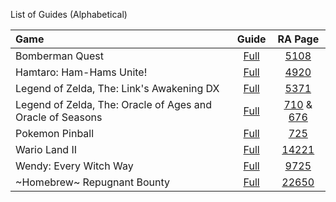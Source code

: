 List of Guides (Alphabetical) 

| Game                                                       |                              Guide                                      |                      RA Page                      |
| :--------------------------------------------------------- | :---------------------------------------------------------------------: | :-----------------------------------------------: |
| Bomberman Quest                                            |             [Full](Bomberman-Quest-(Game-Boy-Color))                    |  [5108](https://retroachievements.org/game/5108)  |
| Hamtaro: Ham-Hams Unite!                                   |         [Full](Hamtaro-Ham-Hams-Unite-(Game-Boy-Color))                 |  [4920](https://retroachievements.org/game/4920)  |
| Legend of Zelda, The: Link's Awakening DX                  | [Full](The-Legend-of-Zelda,-Links-Awakening-DX-(Game-Boy-Color))        |  [5371](https://retroachievements.org/game/5371)  |
| Legend of Zelda, The: Oracle of Ages and Oracle of Seasons | [Full](Legend-of-Zelda,-The-‐-Oracle-of-Ages-and-Oracle-of-Seasons-(GBC)) |  [710](https://retroachievements.org/game/710) & [676](https://retroachievements.org/game/676)  |
| Pokemon Pinball                                            |             [Full](Pokemon-Pinball-(Game-Boy-Color))                    |   [725](https://retroachievements.org/game/725)   |
| Wario Land II                                              |              [Full](Wario-Land-II-(Game-Boy-Color))                     | [14221](https://retroachievements.org/game/14221) |
| Wendy: Every Witch Way                                     |          [Full](Wendy-Every-Witch-Way-(Game-Boy-Color))                 |  [9725](https://retroachievements.org/game/9725)  |
| \~Homebrew\~ Repugnant Bounty                              |       [Full](~Homebrew~-Repugnant-Bounty-(Game-Boy-Color))              | [22650](https://retroachievements.org/game/22650) |